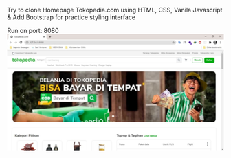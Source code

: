 Try to clone Homepage Tokopedia.com using HTML, CSS, Vanila Javascript & Add Bootstrap for practice styling interface

Run on port: 8080
![Interface styling](https://github.com/baha-udin/Tokopedia-Homepage---clone/blob/main/assets/img/ss/ss.jpg)


